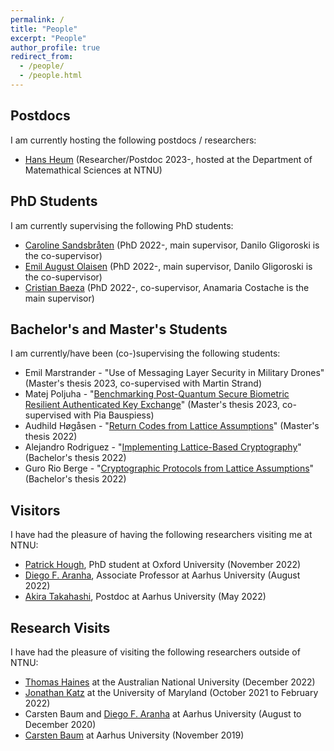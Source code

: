 ```yaml
---
permalink: /
title: "People"
excerpt: "People"
author_profile: true
redirect_from:
  - /people/
  - /people.html
---
```


## Postdocs

I am currently hosting the following postdocs / researchers:
- [Hans Heum](https://www.ntnu.edu/employees/hans.heum) (Researcher/Postdoc 2023-, hosted at the Department of Matemathical Sciences at NTNU)

## PhD Students

I am currently supervising the following PhD students:
- [Caroline Sandsbråten](https://www.ntnu.edu/employees/caroline.sandsbraten) (PhD 2022-, main supervisor, Danilo Gligoroski is the co-supervisor)
- [Emil August Olaisen](https://www.ntnu.edu/employees/emil.august.olaisen) (PhD 2022-, main supervisor, Danilo Gligoroski is the co-supervisor)
- [Cristian Baeza](https://www.ntnu.edu/employees/cristian.baeza) (PhD 2022-, co-supervisor, Anamaria Costache is the main supervisor)

## Bachelor's and Master's Students

I am currently/have been (co-)supervising the following students:
- Emil Marstrander - "Use of Messaging Layer Security in Military Drones" (Master's thesis 2023, co-supervised with Martin Strand)
- Matej Poljuha - "[Benchmarking Post-Quantum Secure Biometric Resilient Authenticated Key Exchange](https://tjerandsilde.no/files/Matej.pdf)" (Master's thesis 2023, co-supervised with Pia Bauspiess)
- Audhild Høgåsen - "[Return Codes from Lattice Assumptions](https://tjerandsilde.no/files/Audhild-master-thesis.pdf)" (Master's thesis 2022)
- Alejandro Rodriguez - "[Implementing Lattice-Based Cryptography](https://ntnuopen.ntnu.no/ntnu-xmlui/handle/11250/3009053)" (Bachelor's thesis 2022)
- Guro Rio Berge - "[Cryptographic Protocols from Lattice Assumptions](https://ntnuopen.ntnu.no/ntnu-xmlui/handle/11250/3009054)" (Bachelor's thesis 2022)

## Visitors

I have had the pleasure of having the following researchers visiting me at NTNU:
- [Patrick Hough](https://www.patrick-hough.com), PhD student at Oxford University (November 2022)
- [Diego F. Aranha](https://dfaranha.github.io), Associate Professor at Aarhus University (August 2022)
- [Akira Takahashi](https://akiratk0355.github.io), Postdoc at Aarhus University (May 2022)

## Research Visits

I have had the pleasure of visiting the following researchers outside of NTNU:
- [Thomas Haines](https://cecc.anu.edu.au/people/thomas-haines) at the Australian National University (December 2022)
- [Jonathan Katz](https://www.cs.umd.edu/~jkatz) at the University of Maryland (October 2021 to February 2022)
- Carsten Baum and [Diego F. Aranha](https://dfaranha.github.io) at Aarhus University (August to December 2020)
- [Carsten Baum](http://carstenbaum.com) at Aarhus University (November 2019)
